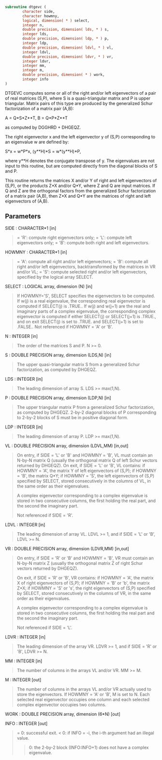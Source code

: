 ```fortran
subroutine dtgevc (
        character side,
        character howmny,
        logical, dimension( * ) select,
        integer n,
        double precision, dimension( lds, * ) s,
        integer lds,
        double precision, dimension( ldp, * ) p,
        integer ldp,
        double precision, dimension( ldvl, * ) vl,
        integer ldvl,
        double precision, dimension( ldvr, * ) vr,
        integer ldvr,
        integer mm,
        integer m,
        double precision, dimension( * ) work,
        integer info
)
```

DTGEVC computes some or all of the right and/or left eigenvectors of
a pair of real matrices (S,P), where S is a quasi-triangular matrix
and P is upper triangular.  Matrix pairs of this type are produced by
the generalized Schur factorization of a matrix pair (A,B):

A = Q\*S\*Z\*\*T,  B = Q\*P\*Z\*\*T

as computed by DGGHRD + DHGEQZ.

The right eigenvector x and the left eigenvector y of (S,P)
corresponding to an eigenvalue w are defined by:

S\*x = w\*P\*x,  (y\*\*H)\*S = w\*(y\*\*H)\*P,

where y\*\*H denotes the conjugate transpose of y.
The eigenvalues are not input to this routine, but are computed
directly from the diagonal blocks of S and P.

This routine returns the matrices X and/or Y of right and left
eigenvectors of (S,P), or the products Z\*X and/or Q\*Y,
where Z and Q are input matrices.
If Q and Z are the orthogonal factors from the generalized Schur
factorization of a matrix pair (A,B), then Z\*X and Q\*Y
are the matrices of right and left eigenvectors of (A,B).

## Parameters
SIDE : CHARACTER\*1 [in]
> = 'R': compute right eigenvectors only;
> = 'L': compute left eigenvectors only;
> = 'B': compute both right and left eigenvectors.

HOWMNY : CHARACTER\*1 [in]
> = 'A': compute all right and/or left eigenvectors;
> = 'B': compute all right and/or left eigenvectors,
> backtransformed by the matrices in VR and/or VL;
> = 'S': compute selected right and/or left eigenvectors,
> specified by the logical array SELECT.

SELECT : LOGICAL array, dimension (N) [in]
> If HOWMNY='S', SELECT specifies the eigenvectors to be
> computed.  If w(j) is a real eigenvalue, the corresponding
> real eigenvector is computed if SELECT(j) is .TRUE..
> If w(j) and w(j+1) are the real and imaginary parts of a
> complex eigenvalue, the corresponding complex eigenvector
> is computed if either SELECT(j) or SELECT(j+1) is .TRUE.,
> and on exit SELECT(j) is set to .TRUE. and SELECT(j+1) is
> set to .FALSE..
> Not referenced if HOWMNY = 'A' or 'B'.

N : INTEGER [in]
> The order of the matrices S and P.  N >= 0.

S : DOUBLE PRECISION array, dimension (LDS,N) [in]
> The upper quasi-triangular matrix S from a generalized Schur
> factorization, as computed by DHGEQZ.

LDS : INTEGER [in]
> The leading dimension of array S.  LDS >= max(1,N).

P : DOUBLE PRECISION array, dimension (LDP,N) [in]
> The upper triangular matrix P from a generalized Schur
> factorization, as computed by DHGEQZ.
> 2-by-2 diagonal blocks of P corresponding to 2-by-2 blocks
> of S must be in positive diagonal form.

LDP : INTEGER [in]
> The leading dimension of array P.  LDP >= max(1,N).

VL : DOUBLE PRECISION array, dimension (LDVL,MM) [in,out]
> On entry, if SIDE = 'L' or 'B' and HOWMNY = 'B', VL must
> contain an N-by-N matrix Q (usually the orthogonal matrix Q
> of left Schur vectors returned by DHGEQZ).
> On exit, if SIDE = 'L' or 'B', VL contains:
> if HOWMNY = 'A', the matrix Y of left eigenvectors of (S,P);
> if HOWMNY = 'B', the matrix Q\*Y;
> if HOWMNY = 'S', the left eigenvectors of (S,P) specified by
> SELECT, stored consecutively in the columns of
> VL, in the same order as their eigenvalues.
> 
> A complex eigenvector corresponding to a complex eigenvalue
> is stored in two consecutive columns, the first holding the
> real part, and the second the imaginary part.
> 
> Not referenced if SIDE = 'R'.

LDVL : INTEGER [in]
> The leading dimension of array VL.  LDVL >= 1, and if
> SIDE = 'L' or 'B', LDVL >= N.

VR : DOUBLE PRECISION array, dimension (LDVR,MM) [in,out]
> On entry, if SIDE = 'R' or 'B' and HOWMNY = 'B', VR must
> contain an N-by-N matrix Z (usually the orthogonal matrix Z
> of right Schur vectors returned by DHGEQZ).
> 
> On exit, if SIDE = 'R' or 'B', VR contains:
> if HOWMNY = 'A', the matrix X of right eigenvectors of (S,P);
> if HOWMNY = 'B' or 'b', the matrix Z\*X;
> if HOWMNY = 'S' or 's', the right eigenvectors of (S,P)
> specified by SELECT, stored consecutively in the
> columns of VR, in the same order as their
> eigenvalues.
> 
> A complex eigenvector corresponding to a complex eigenvalue
> is stored in two consecutive columns, the first holding the
> real part and the second the imaginary part.
> 
> Not referenced if SIDE = 'L'.

LDVR : INTEGER [in]
> The leading dimension of the array VR.  LDVR >= 1, and if
> SIDE = 'R' or 'B', LDVR >= N.

MM : INTEGER [in]
> The number of columns in the arrays VL and/or VR. MM >= M.

M : INTEGER [out]
> The number of columns in the arrays VL and/or VR actually
> used to store the eigenvectors.  If HOWMNY = 'A' or 'B', M
> is set to N.  Each selected real eigenvector occupies one
> column and each selected complex eigenvector occupies two
> columns.

WORK : DOUBLE PRECISION array, dimension (6\*N) [out]

INFO : INTEGER [out]
> = 0:  successful exit.
> < 0:  if INFO = -i, the i-th argument had an illegal value.
> > 0:  the 2-by-2 block (INFO:INFO+1) does not have a complex
> eigenvalue.
